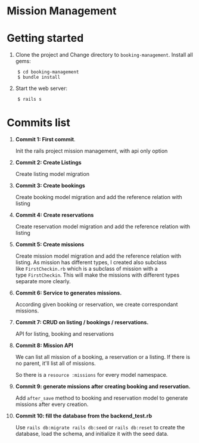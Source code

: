 #  Mission Management

# Getting started

1. Clone the project and Change directory to `booking-management`. Install all gems:
```
    $ cd booking-management
    $ bundle install
```
2. Start the web server:
```
    $ rails s
```
# Commits list

1. **Commit 1: First commit**.

    Init the rails project mission management, with api only option

2. **Commit 2: Create Listings**

    Create listing model migration

3. **Commit 3: Create bookings**

    Create booking model migration and add the reference relation with listing

4. **Commit 4: Create reservations**

    Create reservation model migration and add the reference relation with listing

5. **Commit 5: Create missions**

    Create mission model migration and add the reference relation with listing. As mission has different types, I created also subclass like `FirstCheckin.rb` which is a subclass of mission with a type `FirstCheckin`. This will make the missions with different types separate more clearly.

6. **Commit 6: Service to generates missions.**

    According given booking or reservation, we create correspondant missions.

7. **Commit 7: CRUD on listing / bookings / reservations.**

    API for listing, booking and reservations

8. **Commit 8: Mission API**

    We can list all mission of a booking, a reservation or a listing. If there is no parent, it'll list all of missions.

    So there is a `resource :missions` for every model namespace.

9. **Commit 9: generate missions after creating booking and reservation.**

    Add `after_save` method to booking and reservation model to generate missions after every creation.

10. **Commit 10: fill the database from the backend_test.rb**

    Use `rails db:migrate rails db:seed` or `rails db:reset` to create the database, load the schema, and initialize it with the seed data.
